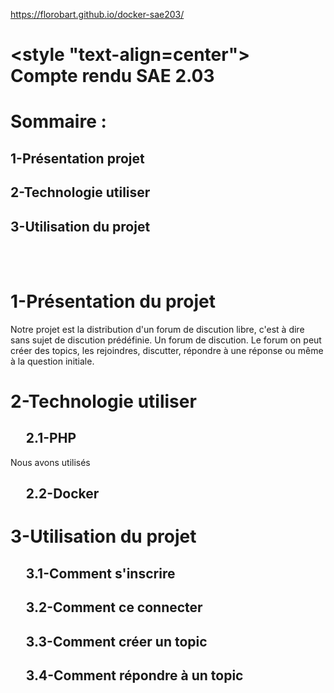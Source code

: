 https://florobart.github.io/docker-sae203/
# <style "text-align=center"><br /> Compte rendu SAE 2.03 </style>

# Sommaire :

## 1-Présentation projet<br>
## 2-Technologie utiliser<br>
## 3-Utilisation du projet<br>
</style>
<br /><br />

# 1-Présentation du projet
Notre projet est la distribution d'un forum de discution libre, c'est à dire sans sujet de discution prédéfinie. Un forum de discution.
Le forum on peut créer des topics, les rejoindres, discutter, répondre à une réponse ou même à la question initiale.

# 2-Technologie utiliser
## &nbsp;&nbsp;&nbsp;&nbsp; 2.1-PHP
Nous avons utilisés 


## &nbsp;&nbsp;&nbsp;&nbsp; 2.2-Docker


# 3-Utilisation du projet
## &nbsp;&nbsp;&nbsp;&nbsp; 3.1-Comment s'inscrire

## &nbsp;&nbsp;&nbsp;&nbsp; 3.2-Comment ce connecter

## &nbsp;&nbsp;&nbsp;&nbsp; 3.3-Comment créer un topic

## &nbsp;&nbsp;&nbsp;&nbsp; 3.4-Comment répondre à un topic
 
